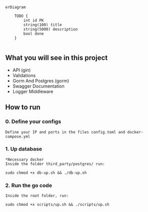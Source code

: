 ```mermaid
erDiagram
    
    TODO {
        int id PK
        string(100) title
        string(5000) description
        bool done
    }
    
```

## What you will see in this project
- API (gin)
- Validations
- Gorm And Postgres (gorm)
- Swagger Documentation
- Logger Middleware

## How to run
### 0. Define your configs
~~~
Define your IP and ports in the files config.toml and docker-compose.yml
~~~

### 1. Up database
~~~~
*Necessary docker
Inside the folder third_party/postgres/ run:

sudo chmod +x db-up.sh && ./db-up.sh
~~~~
### 2. Run the go code 
~~~~
Inside the root folder, run:

sudo chmod +x scripts/up.sh && ./scripts/up.sh
~~~~


